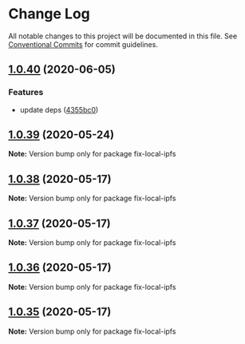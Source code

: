 # Change Log

All notable changes to this project will be documented in this file.
See [Conventional Commits](https://conventionalcommits.org) for commit guidelines.

## [1.0.40](https://github.com/bluelovers/ws-ipfs/compare/fix-local-ipfs@1.0.39...fix-local-ipfs@1.0.40) (2020-06-05)


### Features

* update deps ([4355bc0](https://github.com/bluelovers/ws-ipfs/commit/4355bc0161fa03725b7455cee33ac834a99b7cd9))





## [1.0.39](https://github.com/bluelovers/ws-ipfs/compare/fix-local-ipfs@1.0.38...fix-local-ipfs@1.0.39) (2020-05-24)

**Note:** Version bump only for package fix-local-ipfs





## [1.0.38](https://github.com/bluelovers/ws-ipfs/compare/fix-local-ipfs@1.0.37...fix-local-ipfs@1.0.38) (2020-05-17)

**Note:** Version bump only for package fix-local-ipfs





## [1.0.37](https://github.com/bluelovers/ws-ipfs/compare/fix-local-ipfs@1.0.36...fix-local-ipfs@1.0.37) (2020-05-17)

**Note:** Version bump only for package fix-local-ipfs





## [1.0.36](https://github.com/bluelovers/ws-ipfs/compare/fix-local-ipfs@1.0.35...fix-local-ipfs@1.0.36) (2020-05-17)

**Note:** Version bump only for package fix-local-ipfs





## [1.0.35](https://github.com/bluelovers/ws-ipfs/compare/fix-local-ipfs@1.0.34...fix-local-ipfs@1.0.35) (2020-05-17)

**Note:** Version bump only for package fix-local-ipfs
